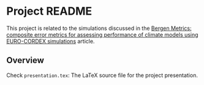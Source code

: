 # Project README

This project is related to the simulations discussed in the [Bergen Metrics: composite error metrics for assessing performance of climate models using EURO-CORDEX simulations](https://gmd.copernicus.org/preprints/gmd-2023-134/) article.

## Overview

Check `presentation.tex`: The LaTeX source file for the project presentation.


